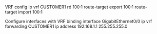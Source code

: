 VRF config
ip vrf CUSTOMER1
 rd 100:1
 route-target export 100:1
 route-target import 100:1

Configure interfaces with VRF binding
interface GigabitEthernet0/0
 ip vrf forwarding CUSTOMER1
 ip address 192.168.1.1 255.255.255.0
